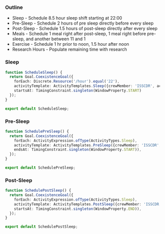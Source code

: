 
### Outline

+ Sleep - Schedule 8.5 hour sleep shift starting at 22:00
+ Pre-Sleep - Schedule 2 hours of pre sleep directly before every sleep 
+ Post-Sleep - Schedule 1.5 hours of post-sleep directly after every sleep
+ Meals - Schedule 1 meal right after post-sleep, 1 meal right before pre-sleep, and another between 11 and 1 
+ Exercise - Schedule 1 hr prior to noon, 1.5 hour after noon
+ Research Hours - Populate remaining time with research

### Sleep

```ts
function ScheduleSleep() {
  return Goal.CoexistenceGoal({
    forEach: Discrete.Resource('/hour').equal('22'),
    activityTemplate: ActivityTemplates.Sleep({crewMember: 'ISSCDR', activityDurHr: 8.5}),
    startsAt: TimingConstraint.singleton(WindowProperty.START)
  });
}

export default ScheduleSleep;
```

### Pre-Sleep

```ts
function SchedulePreSleep() {
  return Goal.CoexistenceGoal({
    forEach: ActivityExpression.ofType(ActivityTypes.Sleep),
    activityTemplate: ActivityTemplates.PreSleep({crewMember: 'ISSCDR', activityDurHr: 2.0}),
    endsAt: TimingConstraint.singleton(WindowProperty.START)),
  });
}

export default SchedulePreSleep;
```

### Post-Sleep

```ts
function SchedulePostSleep() {
  return Goal.CoexistenceGoal({
    forEach: ActivityExpression.ofType(ActivityTypes.Sleep),
    activityTemplate: ActivityTemplates.PostSleep({crewMember: 'ISSCDR', activityDurHr: 1.5}),
    startsAt: TimingConstraint.singleton(WindowProperty.END)),
  });
}

export default SchedulePostSleep;
```
